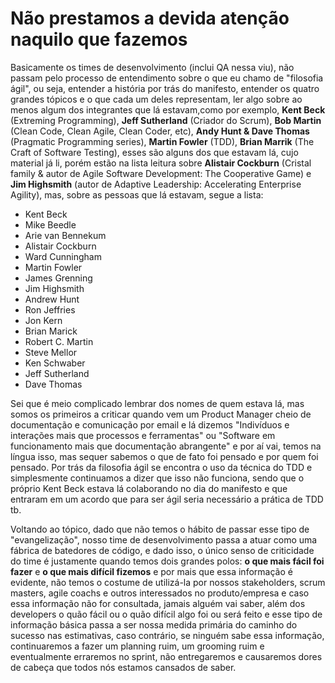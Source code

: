 # Não prestamos a devida atenção naquilo que fazemos

Basicamente os times de desenvolvimento (inclui QA nessa viu), não passam pelo processo de entendimento sobre o que eu chamo de "filosofia ágil", ou seja, entender a história por trás do manifesto, entender os quatro grandes tópicos e o que cada um deles representam, ler algo sobre ao menos algum dos integrantes que lá estavam,como por exemplo, **Kent Beck** (Extreming Programming), **Jeff Sutherland** (Criador do Scrum), **Bob Martin** (Clean Code, Clean Agile, Clean Coder, etc), **Andy Hunt & Dave Thomas** (Pragmatic Programming series), **Martin Fowler** (TDD), **Brian Marrik** (The Craft of Software Testing), esses são alguns dos que estavam lá, cujo material já li, porém estão na lista leitura sobre **Alistair Cockburn** (Cristal family & autor de Agile Software Development: The Cooperative Game) e **Jim Highsmith** (autor de Adaptive Leadership: Accelerating Enterprise Agility), mas, sobre as pessoas que lá estavam, segue a lista: 
- Kent Beck
- Mike Beedle
- Arie van Bennekum
- Alistair Cockburn
- Ward Cunningham
- Martin Fowler
- James Grenning
- Jim Highsmith
- Andrew Hunt
- Ron Jeffries
- Jon Kern
- Brian Marick
- Robert C. Martin
- Steve Mellor
- Ken Schwaber
- Jeff Sutherland
- Dave Thomas

Sei que é meio complicado lembrar dos nomes de quem estava lá, mas somos os primeiros a criticar quando vem um Product Manager cheio de documentação e comunicação por email e lá dizemos "Indivíduos e interações mais que processos e ferramentas" ou "Software em funcionamento mais que documentação abrangente" e por aí vai, temos na língua isso, mas sequer sabemos o que de fato foi pensado e por quem foi pensado. Por trás da filosofia ágil se encontra o uso da técnica do TDD e simplesmente continuamos a dizer que isso não funciona, sendo que o próprio Kent Beck estava lá colaborando no dia do manifesto e que entraram em um acordo que para ser ágil seria necessário a prática de TDD tb.

Voltando ao tópico, dado que não temos o hábito de passar esse tipo de "evangelização", nosso time de desenvolvimento passa a atuar como uma fábrica de batedores  de código, e dado isso, o único senso de criticidade do time é justamente quando temos dois grandes polos: **o que mais fácil foi fazer** e **o que mais difícil fizemos** e por mais que essa informação é evidente, não temos o costume de utilizá-la por nossos stakeholders,  scrum masters, agile coachs e outros interessados no produto/empresa e caso essa informação não for consultada, jamais alguém vai saber, além dos developers o quão fácil ou o quão difícil algo foi ou será feito e esse tipo de informação básica passa a ser nossa medida primária do caminho do sucesso nas estimativas, caso contrário, se ninguém sabe essa informação, continuaremos a fazer um planning ruim, um grooming ruim e eventualmente erraremos no sprint, não entregaremos e causaremos dores de cabeça que todos nós estamos cansados de saber.
